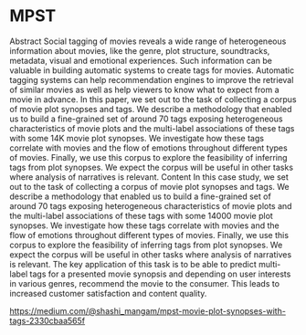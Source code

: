 # MPST
Abstract Social tagging of movies reveals a wide range of heterogeneous information about movies, like the genre, plot structure, soundtracks, metadata, visual and emotional experiences. Such information can be valuable in building automatic systems to create tags for movies. Automatic tagging systems can help recommendation engines to improve the retrieval of similar movies as well as help viewers to know what to expect from a movie in advance. In this paper, we set out to the task of collecting a corpus of movie plot synopses and tags. We describe a methodology that enabled us to build a fine-grained set of around 70 tags exposing heterogeneous characteristics of movie plots and the multi-label associations of these tags with some 14K movie plot synopses. We investigate how these tags correlate with movies and the flow of emotions throughout different types of movies. Finally, we use this corpus to explore the feasibility of inferring tags from plot synopses. We expect the corpus will be useful in other tasks where analysis of narratives is relevant.  Content
In this case study, we set out to the task of collecting a corpus of movie plot synopses and tags. We describe a methodology that enabled us to build a fine-grained set of around 70 tags exposing heterogeneous characteristics of movie plots and the multi-label associations of these tags with some 14000 movie plot synopses. We investigate how these tags correlate with movies and the flow of emotions throughout different types of movies. Finally, we use this corpus to explore the feasibility of inferring tags from plot synopses. We expect the corpus will be useful in other tasks where analysis of narratives is relevant.
The key application of this task is to be able to predict multi-label tags for a presented movie synopsis and depending on user interests in various genres, recommend the movie to the consumer. This leads to increased customer satisfaction and content quality.

https://medium.com/@shashi_mangam/mpst-movie-plot-synopses-with-tags-2330cbaa565f
